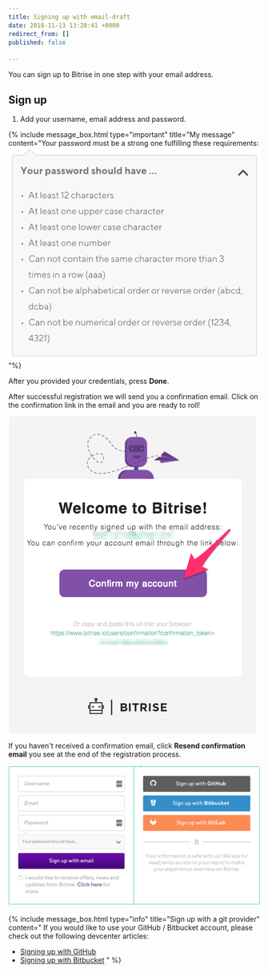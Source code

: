 ```yaml
---
title: Signing up with email-draft
date: 2018-11-13 13:28:41 +0000
redirect_from: []
published: false

---
```

You can sign up to Bitrise in one step with your email address.

## Sign up

1. Add your username, email address and password.

{% include message_box.html type="important" title="My message" content="Your password must be a strong one fulfilling these requirements:
![](/img/your-password-should-have.png)
   "%}

After you provided your credentials, press **Done**.

After successful registration we will send you a confirmation email. Click on the confirmation link in the email and you are ready to roll!

![Screenshot](/img/signing-up/confirmation-email.png)

If you haven't received a confirmation email, click **Resend confirmation email** you see at the end of the registration process.

![](/img/sign-up1.png)

{% include message_box.html type="info" title="Sign up with a git provider" content=" If you would like to use your GitHub / Bitbucket account, please check out the following devcenter articles:

* [Signing up with GitHub](/getting-started/signing-up/signing-up-with-github)
* [Signing up with Bitbucket](/getting-started/signing-up/signing-up-with-bitbucket)
  " %}